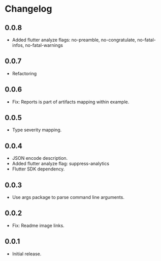 # Changelog

## 0.0.8

* Added flutter analyze flags: no-preamble, no-congratulate, no-fatal-infos, no-fatal-warnings

## 0.0.7

* Refactoring

## 0.0.6

* Fix: Reports is part of artifacts mapping within example.

## 0.0.5

* Type severity mapping.

## 0.0.4

* JSON encode description.
* Added flutter analyze flag: suppress-analytics
* Flutter SDK dependency.

## 0.0.3

* Use args package to parse command line arguments.

## 0.0.2

* Fix: Readme image links.

## 0.0.1

* Initial release. 